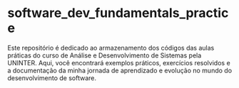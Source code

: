# software_dev_fundamentals_practice
Este repositório é dedicado ao armazenamento dos códigos das aulas práticas do curso de Análise e Desenvolvimento de Sistemas pela UNINTER. Aqui, você encontrará exemplos práticos, exercícios resolvidos e a documentação da minha jornada de aprendizado e evolução no mundo do desenvolvimento de software.
